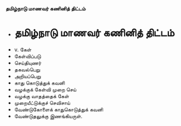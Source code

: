 **தமிழ்நாடு மாணவர் கணினித் திட்டம்**
- # தமிழ்நாடு மாணவர் கணினித் திட்டம்
- v. கேள்
- கேள்விப்படு
- செய்தியுணர்
- தகவல்பெறு
- அறியப்பெறு
- காது கொடுத்துக் கவனி
- வழக்குக் கேள்வி முறை செய்
- வழக்கு வாதத்தைக் கேள்
- முறையீட்டுக்குச் செவிசாய்
- வேண்டுகோளைக் காதுகொடுத்துக் கவனி
- வேண்டுதலுக்கு இணங்கியருள்.

